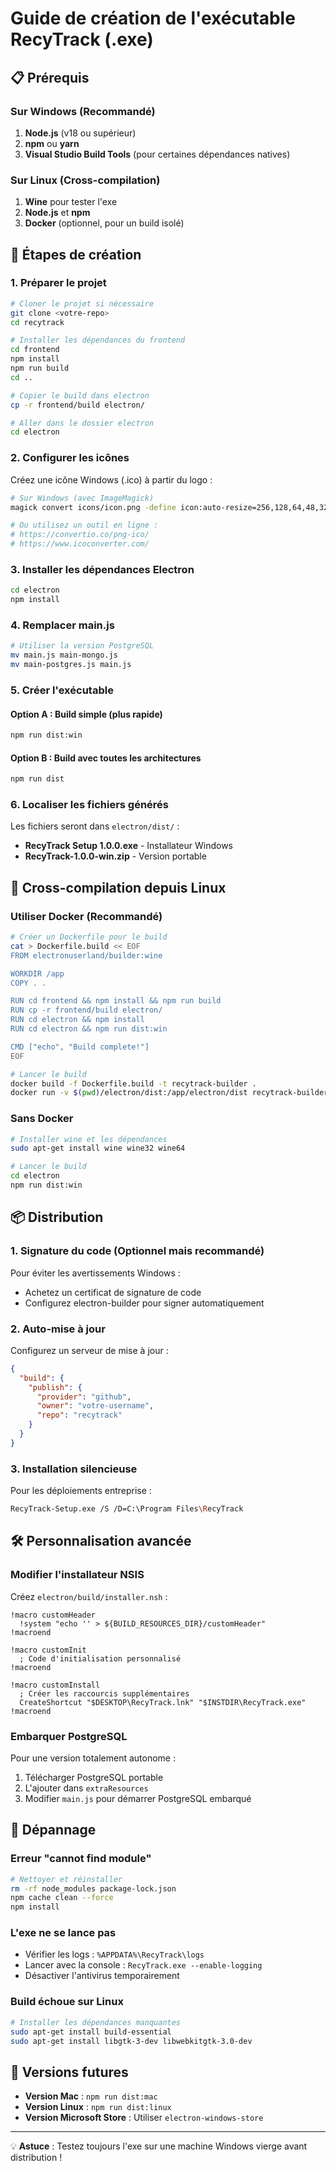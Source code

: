 # Guide de création de l'exécutable RecyTrack (.exe)

## 📋 Prérequis

### Sur Windows (Recommandé)
1. **Node.js** (v18 ou supérieur)
2. **npm** ou **yarn**
3. **Visual Studio Build Tools** (pour certaines dépendances natives)

### Sur Linux (Cross-compilation)
1. **Wine** pour tester l'exe
2. **Node.js** et **npm**
3. **Docker** (optionnel, pour un build isolé)

## 🚀 Étapes de création

### 1. Préparer le projet

```bash
# Cloner le projet si nécessaire
git clone <votre-repo>
cd recytrack

# Installer les dépendances du frontend
cd frontend
npm install
npm run build
cd ..

# Copier le build dans electron
cp -r frontend/build electron/

# Aller dans le dossier electron
cd electron
```

### 2. Configurer les icônes

Créez une icône Windows (.ico) à partir du logo :

```bash
# Sur Windows (avec ImageMagick)
magick convert icons/icon.png -define icon:auto-resize=256,128,64,48,32,16 icons/icon.ico

# Ou utilisez un outil en ligne :
# https://convertio.co/png-ico/
# https://www.icoconverter.com/
```

### 3. Installer les dépendances Electron

```bash
cd electron
npm install
```

### 4. Remplacer main.js

```bash
# Utiliser la version PostgreSQL
mv main.js main-mongo.js
mv main-postgres.js main.js
```

### 5. Créer l'exécutable

#### Option A : Build simple (plus rapide)
```bash
npm run dist:win
```

#### Option B : Build avec toutes les architectures
```bash
npm run dist
```

### 6. Localiser les fichiers générés

Les fichiers seront dans `electron/dist/` :
- **RecyTrack Setup 1.0.0.exe** - Installateur Windows
- **RecyTrack-1.0.0-win.zip** - Version portable

## 🐧 Cross-compilation depuis Linux

### Utiliser Docker (Recommandé)

```bash
# Créer un Dockerfile pour le build
cat > Dockerfile.build << EOF
FROM electronuserland/builder:wine

WORKDIR /app
COPY . .

RUN cd frontend && npm install && npm run build
RUN cp -r frontend/build electron/
RUN cd electron && npm install
RUN cd electron && npm run dist:win

CMD ["echo", "Build complete!"]
EOF

# Lancer le build
docker build -f Dockerfile.build -t recytrack-builder .
docker run -v $(pwd)/electron/dist:/app/electron/dist recytrack-builder
```

### Sans Docker

```bash
# Installer wine et les dépendances
sudo apt-get install wine wine32 wine64

# Lancer le build
cd electron
npm run dist:win
```

## 📦 Distribution

### 1. Signature du code (Optionnel mais recommandé)

Pour éviter les avertissements Windows :
- Achetez un certificat de signature de code
- Configurez electron-builder pour signer automatiquement

### 2. Auto-mise à jour

Configurez un serveur de mise à jour :
```json
{
  "build": {
    "publish": {
      "provider": "github",
      "owner": "votre-username",
      "repo": "recytrack"
    }
  }
}
```

### 3. Installation silencieuse

Pour les déploiements entreprise :
```bash
RecyTrack-Setup.exe /S /D=C:\Program Files\RecyTrack
```

## 🛠️ Personnalisation avancée

### Modifier l'installateur NSIS

Créez `electron/build/installer.nsh` :
```nsh
!macro customHeader
  !system "echo '' > ${BUILD_RESOURCES_DIR}/customHeader"
!macroend

!macro customInit
  ; Code d'initialisation personnalisé
!macroend

!macro customInstall
  ; Créer les raccourcis supplémentaires
  CreateShortcut "$DESKTOP\RecyTrack.lnk" "$INSTDIR\RecyTrack.exe"
!macroend
```

### Embarquer PostgreSQL

Pour une version totalement autonome :

1. Télécharger PostgreSQL portable
2. L'ajouter dans `extraResources`
3. Modifier `main.js` pour démarrer PostgreSQL embarqué

## 🐛 Dépannage

### Erreur "cannot find module"
```bash
# Nettoyer et réinstaller
rm -rf node_modules package-lock.json
npm cache clean --force
npm install
```

### L'exe ne se lance pas
- Vérifier les logs : `%APPDATA%\RecyTrack\logs`
- Lancer avec la console : `RecyTrack.exe --enable-logging`
- Désactiver l'antivirus temporairement

### Build échoue sur Linux
```bash
# Installer les dépendances manquantes
sudo apt-get install build-essential
sudo apt-get install libgtk-3-dev libwebkitgtk-3.0-dev
```

## 📱 Versions futures

- **Version Mac** : `npm run dist:mac`
- **Version Linux** : `npm run dist:linux`
- **Version Microsoft Store** : Utiliser `electron-windows-store`

---

💡 **Astuce** : Testez toujours l'exe sur une machine Windows vierge avant distribution !